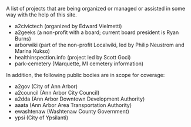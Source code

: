 A list of projects that are being organized or managed or assisted in some way with the help of this site.

* a2civictech (organized by Edward Vielmetti)
* a2geeks (a non-profit with a board; current board president is Ryan Burns)
* arborwiki (part of the non-profit Localwiki, led by Philip Neustrom and Marina Kukso)
* healthinspection.info (project led by Scott Goci)
* park-cemetery (Marquette, MI cemetery information)

In addition, the following public bodies are in scope for coverage:

* a2gov (City of Ann Arbor)
* a2council (Ann Arbor City Council)
* a2dda (Ann Arbor Downtown Development Authority)
* aaata (Ann Arbor Area Transportation Authority)
* ewashtenaw (Washtenaw County Government)
* ypsi (City of Ypsilanti)
